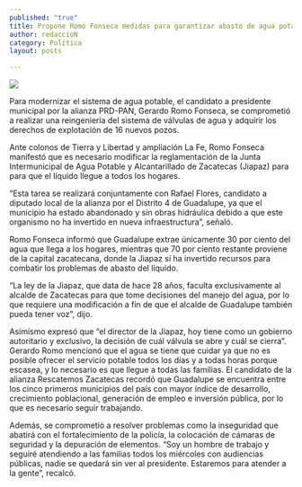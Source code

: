 ```yaml
---
published: "true"
title: Propone Romo Fonseca medidas para garantizar abasto de agua potable
author: redaccioN
category: Política
layout: posts

---
```


![](http://i.imgur.com/GAbvstPm.jpg)

Para modernizar el sistema de agua potable, el candidato a presidente municipal por la alianza PRD-PAN, Gerardo Romo Fonseca, se comprometió a realizar una reingeniería del sistema de válvulas de agua y adquirir los derechos de explotación de 16 nuevos pozos.

Ante colonos de Tierra y Libertad y ampliación La Fe, Romo Fonseca manifestó que es necesario modificar la reglamentación de la Junta Intermunicipal de Agua Potable y Alcantarillado de Zacatecas (Jiapaz) para para que el líquido llegue a todos los hogares.

“Esta tarea se realizará conjuntamente con Rafael Flores,  candidato a diputado local de la alianza por el Distrito 4 de Guadalupe, ya que el municipio ha estado abandonado  y sin obras hidráulica debido a que este organismo no ha invertido en nueva  infraestructura”, señaló.

Romo Fonseca informó que Guadalupe extrae únicamente 30 por ciento del agua que llega a los hogares, mientras que 70 por ciento restante proviene de la capital zacatecana, donde la Jiapaz sí ha invertido recursos para combatir los problemas de abasto del líquido.

“La ley de la Jiapaz, que data de hace 28 años, faculta exclusivamente al alcalde de Zacatecas para que tome decisiones del manejo del agua, por lo que requiere una modificación a fin de que el alcalde de Guadalupe también pueda tener voz”, dijo.

Asimismo expresó que “el director de la Jiapaz, hoy tiene como un gobierno autoritario y exclusivo, la decisión de cuál válvula se abre y cuál se cierra”.
Gerardo Romo mencionó que el agua se tiene que cuidar ya que no es posible ofrecer el servicio potable todos los días y a todas horas porque escasea, y lo necesario es que llegue a todas las familias.
El candidato de la alianza Rescatemos Zacatecas recordó que Guadalupe se encuentra entre los cinco primeros municipios del país con mayor índice de desarrollo, crecimiento poblacional, generación de empleo e inversión pública, por lo que es necesario seguir trabajando.

Además, se comprometió a resolver problemas como la inseguridad que abatirá con el fortalecimiento de la policía, la colocación de cámaras de seguridad y la depuración de elementos.
“Soy un hombre de trabajo y seguiré atendiendo a las familias todos los miércoles con audiencias públicas, nadie se quedará sin ver al presidente. Estaremos para atender a la gente”, recalcó.
